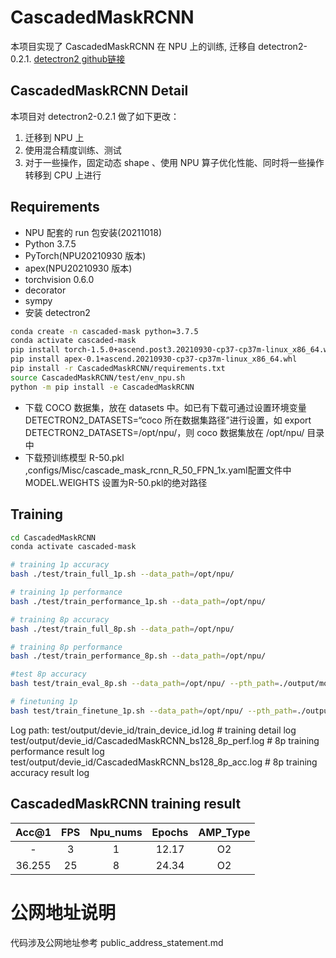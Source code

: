 # CascadedMaskRCNN

本项目实现了 CascadedMaskRCNN 在 NPU 上的训练, 迁移自 detectron2-0.2.1.
[detectron2 github链接](https://github.com/facebookresearch/detectron2)

## CascadedMaskRCNN Detail

本项目对 detectron2-0.2.1 做了如下更改：
1. 迁移到 NPU 上
2. 使用混合精度训练、测试
3. 对于一些操作，固定动态 shape 、使用 NPU 算子优化性能、同时将一些操作转移到 CPU 上进行


## Requirements

- NPU 配套的 run 包安装(20211018)
- Python 3.7.5
- PyTorch(NPU20210930 版本)
- apex(NPU20210930 版本)
- torchvision 0.6.0
- decorator
- sympy
- 安装 detectron2
```bash
conda create -n cascaded-mask python=3.7.5
conda activate cascaded-mask
pip install torch-1.5.0+ascend.post3.20210930-cp37-cp37m-linux_x86_64.whl
pip install apex-0.1+ascend.20210930-cp37-cp37m-linux_x86_64.whl
pip install -r CascadedMaskRCNN/requirements.txt
source CascadedMaskRCNN/test/env_npu.sh
python -m pip install -e CascadedMaskRCNN
```
- 下载 COCO 数据集，放在 datasets 中。如已有下载可通过设置环境变量DETECTRON2_DATASETS=“coco 所在数据集路径”进行设置，如 export DETECTRON2_DATASETS=/opt/npu/，则 coco 数据集放在 /opt/npu/ 目录中
- 下载预训练模型 R-50.pkl ,configs/Misc/cascade_mask_rcnn_R_50_FPN_1x.yaml配置文件中MODEL.WEIGHTS 设置为R-50.pkl的绝对路径

## Training

```bash
cd CascadedMaskRCNN
conda activate cascaded-mask

# training 1p accuracy
bash ./test/train_full_1p.sh --data_path=/opt/npu/

# training 1p performance
bash ./test/train_performance_1p.sh --data_path=/opt/npu/

# training 8p accuracy
bash ./test/train_full_8p.sh --data_path=/opt/npu/

# training 8p performance
bash ./test/train_performance_8p.sh --data_path=/opt/npu/

#test 8p accuracy
bash test/train_eval_8p.sh --data_path=/opt/npu/ --pth_path=./output/model_final.pth

# finetuning 1p
bash test/train_finetune_1p.sh --data_path=/opt/npu/ --pth_path=./output/model_final.pth
```

Log path:
    test/output/devie_id/train_device_id.log           # training detail log
    test/output/devie_id/CascadedMaskRCNN_bs128_8p_perf.log  # 8p training performance result log
    test/output/devie_id/CascadedMaskRCNN_bs128_8p_acc.log   # 8p training accuracy result log



## CascadedMaskRCNN training result

| Acc@1    | FPS       | Npu_nums | Epochs   | AMP_Type |
| :------: | :------:  | :------: | :------: | :------: |
| -        | 3         | 1        | 12.17    | O2       |
| 36.255   | 25        | 8        | 24.34    | O2       |


# 公网地址说明

代码涉及公网地址参考 public_address_statement.md